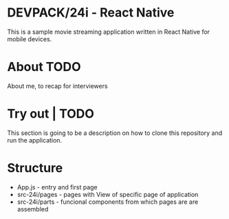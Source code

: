 # DEVPACK/24i - React Native
This is a sample movie streaming application written in React Native for mobile devices.
# About TODO
About me, to recap for interviewers
# Try out | TODO
This section is going to be a description on how to clone this repository and run the application.
# Structure
- App.js - entry and first page
- src-24i/pages - pages with View of specific page of application
- src-24i/parts - funcional components from which pages are are assembled 